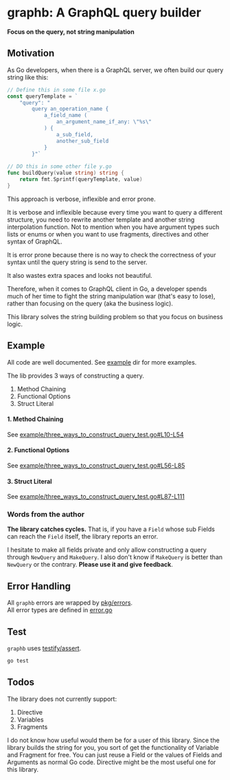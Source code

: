 # graphb: A GraphQL query builder
__Focus on the query, not string manipulation__

## Motivation
As Go developers, when there is a GraphQL server, we often build our query string like this:
```go
// Define this in some file x.go
const queryTemplate = `
    "query": "
        query an_operation_name { 
            a_field_name (
                an_argument_name_if_any: \"%s\"
            ) {
                a_sub_field,
                another_sub_field
            }
        }"`
    
// DO this in some other file y.go
func buildQuery(value string) string {
    return fmt.Sprintf(queryTemplate, value)
}
```
This approach is verbose, inflexible and error prone.

It is verbose and inflexible because every time you want to query a different structure, you need to rewrite another template and another string interpolation function. Not to mention when you have argument types such lists or enums or when you want to use fragments, directives and other syntax of GraphQL.

It is error prone because there is no way to check the correctness of your syntax until the query string is send to the server.

It also wastes extra spaces and looks not beautiful.

Therefore, when it comes to GraphQL client in Go, a developer spends much of her time to fight the string manipulation war (that's easy to lose), rather than focusing on the query (aka the business logic).

This library solves the string building problem so that you focus on business logic.

## Example
All code are well documented. See [example](example) dir for more examples.

The lib provides 3 ways of constructing a query.
1. Method Chaining
2. Functional Options
3. Struct Literal

#### 1. Method Chaining
See [example/three_ways_to_construct_query_test.go#L10-L54](example/three_ways_to_construct_query_test.go#L10-L43)

#### 2. Functional Options
See [example/three_ways_to_construct_query_test.go#L56-L85](example/three_ways_to_construct_query_test.go#L45-L74)

#### 3. Struct Literal
See [example/three_ways_to_construct_query_test.go#L87-L111](example/three_ways_to_construct_query_test.go#L76-L100)

### Words from the author
__The library catches cycles.__ That is, if you have a `Field` whose sub Fields can reach the `Field` itself, the library reports an error.

I hesitate to make all fields private and only allow constructing a query through `NewQuery` and `MakeQuery`. I also don't know if `MakeQuery` is better than `NewQuery` or the contrary. __Please use it and give feedback__.

## Error Handling
All `graphb` errors are wrapped by [pkg/errors](https://github.com/pkg/errors).  
All error types are defined in [error.go](error.go)

## Test
`graphb` uses [testify/assert](https://github.com/stretchr/testify/#assert-package).
```bash
go test
```

## Todos
The library does not currently support:
1. Directive
2. Variables
3. Fragments

I do not know how useful would them be for a user of this library. Since the library builds the string for you, you sort of get the functionality of Variable and Fragment for free. You can just reuse a Field or the values of Fields and Arguments as normal Go code. Directive might be the most useful one for this library.
